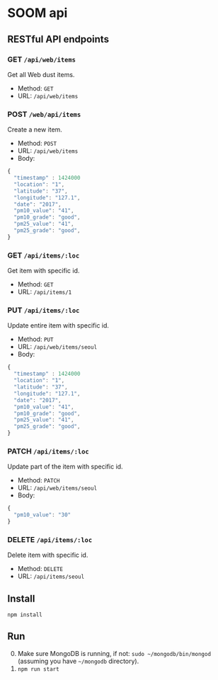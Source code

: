 # SOOM api

## RESTful API endpoints

### GET `/api/web/items`

Get all Web dust items.

+ Method: `GET`
+ URL: `/api/web/items`

### POST `/web/api/items`

Create a new item.

+ Method: `POST`
+ URL: `/api/web/items`
+ Body:

```js
{
  "timestamp" : 1424000
  "location": "1",
  "latitude": "37",
  "longitude": "127.1",
  "date": "2017",
  "pm10_value": "41",
  "pm10_grade": "good",
  "pm25_value": "41",
  "pm25_grade": "good",
}
```

### GET `/api/items/:loc`

Get item with specific id.

+ Method: `GET`
+ URL: `/api/items/1`

### PUT `/api/items/:loc`

Update entire item with specific id.

+ Method: `PUT`
+ URL: `/api/web/items/seoul`
+ Body:

```js
{
  "timestamp" : 1424000
  "location": "1",
  "latitude": "37",
  "longitude": "127.1",
  "date": "2017",
  "pm10_value": "41",
  "pm10_grade": "good",
  "pm25_value": "41",
  "pm25_grade": "good",
}
```

### PATCH `/api/items/:loc`

Update part of the item with specific id.

+ Method: `PATCH`
+ URL: `/api/web/items/seoul`
+ Body:

```js
{
  "pm10_value": "30"
}
```

### DELETE `/api/items/:loc`

Delete item with specific id.

+ Method: `DELETE`
+ URL: `/api/items/seoul`

## Install

`npm install`

## Run

0. Make sure MongoDB is running, if not: `sudo ~/mongodb/bin/mongod` (assuming you have `~/mongodb` directory).
1. `npm run start`
